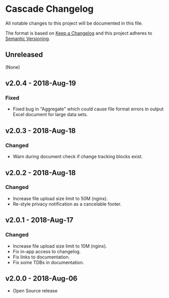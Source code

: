 # Cascade Changelog

All notable changes to this project will be documented in this file.

The format is based on [Keep a
Changelog](http://keepachangelog.com/en/1.0.0/) and this project adheres
to [Semantic Versioning](http://semver.org/spec/v2.0.0.html).

## Unreleased

(None)

## v2.0.4 - 2018-Aug-19

### Fixed

- Fixed bug in "Aggregate" which could cause file format errors in output Excel document for large data sets.

## v2.0.3 - 2018-Aug-18

### Changed

- Warn during document check if change tracking blocks exist.

## v2.0.2 - 2018-Aug-18

### Changed

- Increase file upload size limit to 50M (nginx).
- Re-style privacy notification as a cancelable footer.

## v2.0.1 - 2018-Aug-17

### Changed

- Increase file upload size limit to 10M (nginx).
- Fix in-app access to changelog.
- Fix links to documentation.
- Fix some TDBs in documentation.

## v2.0.0 - 2018-Aug-06

- Open Source release
